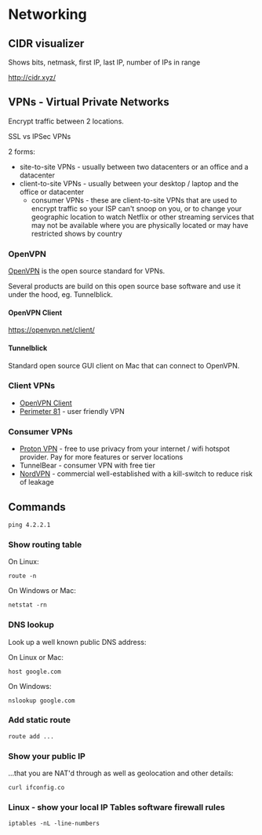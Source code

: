# Networking

## CIDR visualizer

Shows bits, netmask, first IP, last IP, number of IPs in range

http://cidr.xyz/

## VPNs - Virtual Private Networks

Encrypt traffic between 2 locations.

SSL vs IPSec VPNs

2 forms:

- site-to-site VPNs - usually between two datacenters or an office and a datacenter
- client-to-site VPNs - usually between your desktop / laptop and the office or datacenter
  - consumer VPNs - these are client-to-site VPNs that are used to encrypt traffic so your ISP can't snoop on you, or to change your geographic location to watch Netflix or other streaming services that may not be available where you are physically located or may have restricted shows by country

### OpenVPN

[OpenVPN](https://openvpn.net/) is the open source standard for VPNs.

Several products are build on this open source base software and use it under the hood, eg. Tunnelblick.

#### OpenVPN Client

https://openvpn.net/client/

#### Tunnelblick

Standard open source GUI client on Mac that can connect to OpenVPN.

### Client VPNs

- [OpenVPN Client](https://openvpn.net/client/)
- [Perimeter 81](https://www.perimeter81.com/) - user friendly VPN

### Consumer VPNs

- [Proton VPN](https://protonvpn.com/) - free to use privacy from your internet / wifi hotspot provider.
Pay for more features or server locations
- TunnelBear - consumer VPN with free tier
- [NordVPN](https://nordvpn.com/) - commercial well-established with a kill-switch to reduce risk of leakage

## Commands

```shell
ping 4.2.2.1
```

### Show routing table

On Linux:

```shell
route -n
```

On Windows or Mac:

```shell
netstat -rn
```

### DNS lookup

Look up a well known public DNS address:

On Linux or Mac:

```shell
host google.com
```

On Windows:

```shell
nslookup google.com
```

### Add static route

```shell
route add ...
```

### Show your public IP

...that you are NAT'd through as well as geolocation and other details:

```shell
curl ifconfig.co
```

### Linux - show your local IP Tables software firewall rules

```shell
iptables -nL -line-numbers
```
